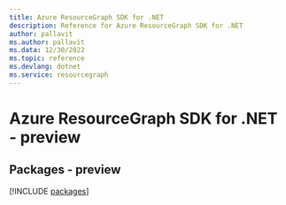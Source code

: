 ```yaml
---
title: Azure ResourceGraph SDK for .NET
description: Reference for Azure ResourceGraph SDK for .NET
author: pallavit
ms.author: pallavit
ms.data: 12/30/2022
ms.topic: reference
ms.devlang: dotnet
ms.service: resourcegraph
---
```

# Azure ResourceGraph SDK for .NET - preview
## Packages - preview
[!INCLUDE [packages](resourcegraph-index.md)]